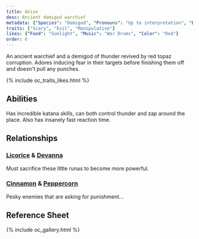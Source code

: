 ```yaml
---
title: Anise
desc: Ancient demigod warchief
metadata: {"Species": "Demigod", "Pronouns": "Up to interpretation", "Birthday": "???", "Height": "226 cm"}
traits: ["Scary", "Evil", "Manipulative"]
likes: {"Food": "Sunlight", "Music": "War Drums", "Color": "Red"}
order: 6
---
```

An ancient warchief and a demigod of thunder revived by red topaz corruption. Adores inducing fear in their targets before finishing them off and doesn't pull any punches.

{% include oc_traits_likes.html %}

## Abilities
Has incredible katana skills, can both control thunder and zap around the place. Also has insanely fast reaction time.

## Relationships
### [Licorice](/ocs/licorice) & [Devanna](/ocs/devanna)
Must sacrifice these little runas to become more powerful.
### [Cinnamon](/ocs/cinnamon) & [Peppercorn](/ocs/peppercorn)
Pesky enemies that are asking for punishment...

## Reference Sheet
{% include oc_gallery.html %}
